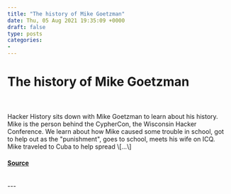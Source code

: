 ```yaml
---
title: "The history of Mike Goetzman"
date: Thu, 05 Aug 2021 19:35:09 +0000
draft: false
type: posts
categories: 
- 
---
```

# The history of Mike Goetzman

<br/>

<br/>
Hacker History sits down with Mike Goetzman to learn about his history. Mike is the person behind the CypherCon, the Wisconsin Hacker Conference. We learn about how Mike caused some trouble in school, got to help out as the "punishment", goes to school, meets his wife on ICQ. Mike traveled to Cuba to help spread \[…\]

#### [Source](https://hackerhistory.com/podcast/the-history-of-mike-goetzman/)

<br/>
---
